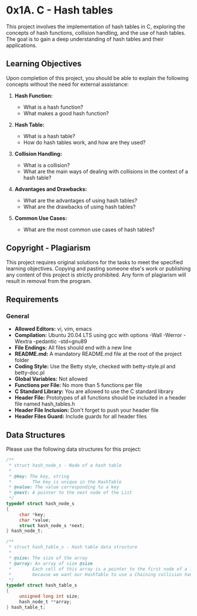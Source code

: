# 0x1A. C - Hash tables

This project involves the implementation of hash tables in C, exploring the concepts of hash functions, collision handling, and the use of hash tables. The goal is to gain a deep understanding of hash tables and their applications.

## Learning Objectives

Upon completion of this project, you should be able to explain the following concepts without the need for external assistance:

1. **Hash Function:**
   - What is a hash function?
   - What makes a good hash function?

2. **Hash Table:**
   - What is a hash table?
   - How do hash tables work, and how are they used?

3. **Collision Handling:**
   - What is a collision?
   - What are the main ways of dealing with collisions in the context of a hash table?

4. **Advantages and Drawbacks:**
   - What are the advantages of using hash tables?
   - What are the drawbacks of using hash tables?

5. **Common Use Cases:**
   - What are the most common use cases of hash tables?

## Copyright - Plagiarism

This project requires original solutions for the tasks to meet the specified learning objectives. Copying and pasting someone else's work or publishing any content of this project is strictly prohibited. Any form of plagiarism will result in removal from the program.

## Requirements

### General

- **Allowed Editors:** vi, vim, emacs
- **Compilation:** Ubuntu 20.04 LTS using gcc with options -Wall -Werror -Wextra -pedantic -std=gnu89
- **File Endings:** All files should end with a new line
- **README.md:** A mandatory README.md file at the root of the project folder
- **Coding Style:** Use the Betty style, checked with betty-style.pl and betty-doc.pl
- **Global Variables:** Not allowed
- **Functions per File:** No more than 5 functions per file
- **C Standard Library:** You are allowed to use the C standard library
- **Header File:** Prototypes of all functions should be included in a header file named hash_tables.h
- **Header File Inclusion:** Don't forget to push your header file
- **Header Files Guard:** Include guards for all header files

## Data Structures

Please use the following data structures for this project:

```c
/**
 * struct hash_node_s - Node of a hash table
 *
 * @key: The key, string
 *        The key is unique in the HashTable
 * @value: The value corresponding to a key
 * @next: A pointer to the next node of the List
 */
typedef struct hash_node_s
{
     char *key;
     char *value;
     struct hash_node_s *next;
} hash_node_t;

/**
 * struct hash_table_s - Hash table data structure
 *
 * @size: The size of the array
 * @array: An array of size @size
 *        Each cell of this array is a pointer to the first node of a linked list,
 *        because we want our HashTable to use a Chaining collision handling
 */
typedef struct hash_table_s
{
     unsigned long int size;
     hash_node_t **array;
} hash_table_t;


